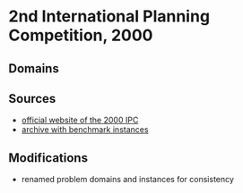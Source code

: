# 2nd International Planning Competition, 2000

## Domains

## Sources

* [official website of the 2000 IPC][1]
* [archive with benchmark instances][2]

## Modifications

* renamed problem domains and instances for consistency




[1]:http://ipc00.icaps-conference.org/
[2]:http://ipc00.icaps-conference.org/aips-2000datafiles.tgz
